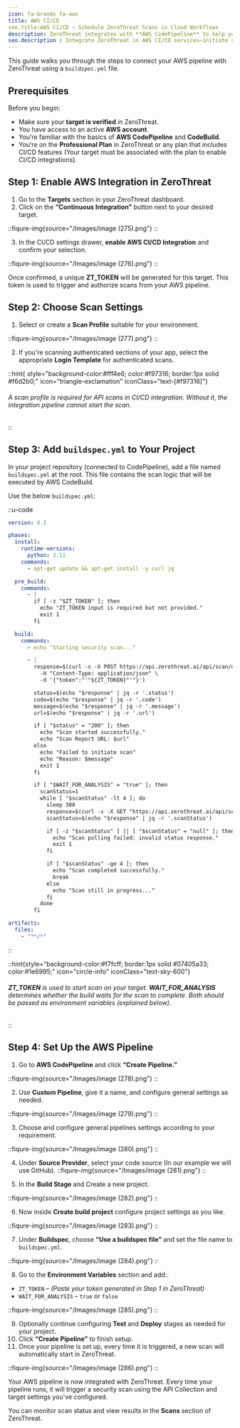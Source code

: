 ```yaml
---
icon: fa-brands fa-aws
title: AWS CI/CD
seo.title:AWS CI/CD – Schedule ZeroThreat Scans in Cloud Workflows
description: ZeroThreat integrates with **AWS CodePipeline** to help you run automated security scans during your CI/CD process. This allows you to detect vulnerabilities early and ensure that security checks are part of your build pipeline before deployment.
seo.description : Integrate ZeroThreat in AWS CI/CD services—initiate scans through CodePipeline or other AWS tools to enforce security across your cloud deployments.
---
```


This guide walks you through the steps to connect your AWS pipeline with ZeroThreat using a `buildspec.yml` file.



## Prerequisites

Before you begin:

* Make sure your **target is verified** in ZeroThreat.
* You have access to an active **AWS account**.
* You’re familiar with the basics of **AWS CodePipeline** and **CodeBuild**.
* You’re on the **Professional Plan** in ZeroThreat or any plan that includes CI/CD features (Your target must be associated with the plan to enable CI/CD integrations).



## Step 1: Enable AWS Integration in ZeroThreat

1. Go to the **Targets** section in your ZeroThreat dashboard.
2. Click on the **“Continuous Integration”** button next to your desired target.

::fiqure-img{source="/Images/image (275).png"}
::
<!-- <figure><img src="../../.gitbook/assets/MicrosoftTeams-image (30).png" alt=""><figcaption></figcaption></figure> -->

3. In the CI/CD settings drawer, **enable AWS CI/CD Integration** and confirm your selection.

::fiqure-img{source="/Images/image (276).png"}
::
<!-- <figure><img src="../../.gitbook/assets/MicrosoftTeams-image (29).png" alt=""><figcaption></figcaption></figure> -->

Once confirmed, a unique **ZT\_TOKEN** will be generated for this target. This token is used to trigger and authorize scans from your AWS pipeline.

## Step 2: Choose Scan Settings

1. Select or create a **Scan Profile** suitable for your environment.

::fiqure-img{source="/Images/image (277).png"}
::
<!-- <figure><img src="../../.gitbook/assets/MicrosoftTeams-image (28).png" alt=""><figcaption></figcaption></figure> -->

2. If you're scanning authenticated sections of your app, select the appropriate **Login Template** for authenticated scans.

::hint{ style="background-color:#fff4e6; color:#f97316; border:1px solid #f6d2b0;" icon="triangle-exclamation" iconClass="text-[#f97316]"}
###### A scan profile is required for API scans in CI/CD integration. Without it, the integration pipeline cannot start the scan.
::

## Step 3: Add `buildspec.yml` to Your Project

In your project repository (connected to CodePipeline), add a file named `buildspec.yml` at the root. This file contains the scan logic that will be executed by AWS CodeBuild.

Use the below `buildspec.yml`:

::u-code
```yaml
version: 0.2

phases:
  install:
    runtime-versions:
      python: 3.11
    commands:
      - apt-get update && apt-get install -y curl jq

  pre_build:
    commands:
      - |
        if [ -z "$ZT_TOKEN" ]; then
          echo "ZT_TOKEN input is required but not provided."
          exit 1
        fi

  build:
    commands:
      - echo "Starting security scan..."

      - |
        response=$(curl -s -X POST https://api.zerothreat.ai/api/scan/devops \
          -H "Content-Type: application/json" \
          -d '{"token":"'"${ZT_TOKEN}"'"}')

        status=$(echo "$response" | jq -r '.status')
        code=$(echo "$response" | jq -r '.code')
        message=$(echo "$response" | jq -r '.message')
        url=$(echo "$response" | jq -r '.url')

        if [ "$status" = "200" ]; then
          echo "Scan started successfully."
          echo "Scan Report URL: $url"
        else
          echo "Failed to initiate scan"
          echo "Reason: $message"
          exit 1
        fi

        if [ "$WAIT_FOR_ANALYSIS" = "true" ]; then
          scanStatus=1
          while [ "$scanStatus" -lt 4 ]; do
            sleep 300
            response=$(curl -s -X GET "https://api.zerothreat.ai/api/scan/devops/$code")
            scanStatus=$(echo "$response" | jq -r '.scanStatus')

            if [ -z "$scanStatus" ] || [ "$scanStatus" = "null" ]; then
              echo "Scan polling failed: invalid status response."
              exit 1
            fi

            if [ "$scanStatus" -ge 4 ]; then
              echo "Scan completed successfully."
              break
            else
              echo "Scan still in progress..."
            fi
          done
        fi

artifacts:
  files:
    - "**/*"
```
::

::hint{style="background-color:#f7fcff; border:1px solid #07405a33; color:#1e6995;" icon="circle-info" iconClass="text-sky-600"}
###### **ZT\_TOKEN** is used to start scan on your target. **WAIT\_FOR\_ANALYSIS** determines whether the build waits for the scan to complete. Both should be passed as environment variables (explained below).
::

## Step 4: Set Up the AWS Pipeline

1. Go to **AWS CodePipeline** and click **“Create Pipeline.”**

::fiqure-img{source="/Images/image (278).png"}
::
<!-- <figure><img src="../../.gitbook/assets/MicrosoftTeams-image (16).png" alt=""><figcaption></figcaption></figure> -->

2. Use **Custom Pipeline**, give it a name, and configure general settings as needed.

::fiqure-img{source="/Images/image (279).png"}
::
<!-- <figure><img src="../../.gitbook/assets/MicrosoftTeams-image (19).png" alt=""><figcaption></figcaption></figure> -->

3. Choose and configure general pipelines settings according to your requirement.

::fiqure-img{source="/Images/image (280).png"}
::
<!-- <figure><img src="../../.gitbook/assets/MicrosoftTeams-image (20).png" alt=""><figcaption></figcaption></figure> -->

4. Under **Source Provider**, select your code source (In our example we will use GitHub).
::fiqure-img{source="/Images/image (281).png"}
::
<!-- <figure><img src="../../.gitbook/assets/MicrosoftTeams-image (21).png" alt=""><figcaption></figcaption></figure> -->

5. In the **Build Stage** and Create a new project.

::fiqure-img{source="/Images/image (282).png"}
::
<!-- <figure><img src="../../.gitbook/assets/MicrosoftTeams-image (22).png" alt=""><figcaption></figcaption></figure> -->

6. Now inside **Create build project** configure project settings as you like.&#x20;

::fiqure-img{source="/Images/image (283).png"}
::
<!-- <figure><img src="../../.gitbook/assets/MicrosoftTeams-image (23).png" alt=""><figcaption></figcaption></figure> -->

7. Under **Buildspec**, choose **“Use a buildspec file”** and set the file name to `buildspec.yml`.

::fiqure-img{source="/Images/image (284).png"}
::
<!-- <figure><img src="../../.gitbook/assets/MicrosoftTeams-image (25).png" alt=""><figcaption></figcaption></figure> -->

8. Go to the **Environment Variables** section and add:.

* `ZT_TOKEN` – _(Paste your token generated in Step 1 in ZeroThreat)_
* `WAIT_FOR_ANALYSIS` – `true` or `false`&#x20;

::fiqure-img{source="/Images/image (285).png"}
::
<!-- <figure><img src="../../.gitbook/assets/MicrosoftTeams-image (26).png" alt=""><figcaption></figcaption></figure> -->

9. Optionally continue configuring **Test** and **Deploy** stages as needed for your project.
10. Click **“Create Pipeline”** to finish setup.
11. Once your pipeline is set up, every time it is triggered, a new scan will automatically start in ZeroThreat.

::fiqure-img{source="/Images/image (286).png"}
::
<!-- <figure><img src="../../.gitbook/assets/MicrosoftTeams-image (27) (1).png" alt=""><figcaption></figcaption></figure> -->

Your AWS pipeline is now integrated with ZeroThreat. Every time your pipeline runs, it will trigger a security scan using the API Collection and target settings you've configured.

You can monitor scan status and view results in the **Scans** section of ZeroThreat.